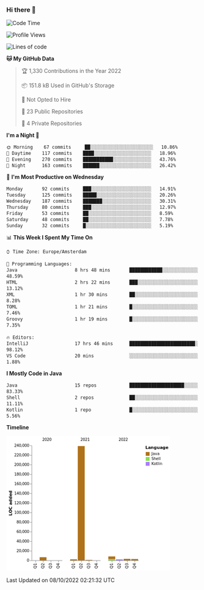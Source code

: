 ### Hi there 👋


<!--START_SECTION:waka-->
![Code Time](http://img.shields.io/badge/Code%20Time-2%2C514%20hrs%2015%20mins-blue)

![Profile Views](http://img.shields.io/badge/Profile%20Views-6-blue)

![Lines of code](https://img.shields.io/badge/From%20Hello%20World%20I%27ve%20Written-265%20Thousand%20lines%20of%20code-blue)

**🐱 My GitHub Data** 

> 🏆 1,330 Contributions in the Year 2022
 > 
> 📦 151.8 kB Used in GitHub's Storage 
 > 
> 🚫 Not Opted to Hire
 > 
> 📜 23 Public Repositories 
 > 
> 🔑 4 Private Repositories  
 > 
**I'm a Night 🦉** 

```text
🌞 Morning    67 commits     ██░░░░░░░░░░░░░░░░░░░░░░░   10.86% 
🌆 Daytime    117 commits    ████░░░░░░░░░░░░░░░░░░░░░   18.96% 
🌃 Evening    270 commits    ███████████░░░░░░░░░░░░░░   43.76% 
🌙 Night      163 commits    ██████░░░░░░░░░░░░░░░░░░░   26.42%

```
📅 **I'm Most Productive on Wednesday** 

```text
Monday       92 commits     ███░░░░░░░░░░░░░░░░░░░░░░   14.91% 
Tuesday      125 commits    █████░░░░░░░░░░░░░░░░░░░░   20.26% 
Wednesday    187 commits    ███████░░░░░░░░░░░░░░░░░░   30.31% 
Thursday     80 commits     ███░░░░░░░░░░░░░░░░░░░░░░   12.97% 
Friday       53 commits     ██░░░░░░░░░░░░░░░░░░░░░░░   8.59% 
Saturday     48 commits     ██░░░░░░░░░░░░░░░░░░░░░░░   7.78% 
Sunday       32 commits     █░░░░░░░░░░░░░░░░░░░░░░░░   5.19%

```


📊 **This Week I Spent My Time On** 

```text
⌚︎ Time Zone: Europe/Amsterdam

💬 Programming Languages: 
Java                     8 hrs 48 mins       ████████████░░░░░░░░░░░░░   48.59% 
HTML                     2 hrs 22 mins       ███░░░░░░░░░░░░░░░░░░░░░░   13.12% 
XML                      1 hr 30 mins        ██░░░░░░░░░░░░░░░░░░░░░░░   8.28% 
TOML                     1 hr 21 mins        █░░░░░░░░░░░░░░░░░░░░░░░░   7.46% 
Groovy                   1 hr 19 mins        █░░░░░░░░░░░░░░░░░░░░░░░░   7.35%

🔥 Editors: 
IntelliJ                 17 hrs 46 mins      ████████████████████████░   98.12% 
VS Code                  20 mins             ░░░░░░░░░░░░░░░░░░░░░░░░░   1.88%

```

**I Mostly Code in Java** 

```text
Java                     15 repos            ████████████████████░░░░░   83.33% 
Shell                    2 repos             ██░░░░░░░░░░░░░░░░░░░░░░░   11.11% 
Kotlin                   1 repo              █░░░░░░░░░░░░░░░░░░░░░░░░   5.56%

```


**Timeline**

![Chart not found](https://raw.githubusercontent.com/powercasgamer/powercasgamer/master/charts/bar_graph.png) 


 Last Updated on 08/10/2022 02:21:32 UTC
<!--END_SECTION:waka-->
